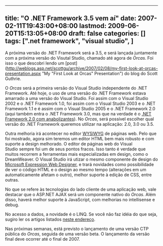 
---
title: "O .NET Framework 3.5 vem aí"
date: 2007-02-11T19:43:00+08:00
lastmod: 2009-06-20T15:13:05+08:00
draft: false
categories: []
tags: [".net framework", "visual studio", ]
---


A próxima versão do .NET Framework será a 3.5, e será lançada juntamente com a próxima versão do Visutal Studio, chamado até agora de *Orcas*. Foi isso o que descobri lendo um [post](http://weblogs.asp.net/scottgu/archive/2007/02/08/my-first-look-at-orcas-presentation.aspx "My "First Look at Orcas" Presentation") do blog do Scott Guthrie.

O *Orcas* será a primeira versão do Visual Studio independente do .NET Framework. Até hoje, o uso de uma versão do .NET Framework estava amarrado a uma versão do Visual Studio. Foi assim com o Visual Studio 2002 e o .NET Framework 1.0, foi assim com o Visual Studio 2003 e o .NET Framework 1.1 e é assim com o Visual Studio 2005 e o .NET Framework 2.0 (aqui também entra o .NET Framework 3.0, mas que na verdade é o [.NET Framework 2.0 com anabolizantes](/blog/post/2006/06/11/NET-Framework-30-x-WinFX-confusao-a-vista.aspx ".NET Framework 3.0 x WinFX: confusão à vista?")). No *Orcas*, será possível escolher qual versão do .NET Framework queremos utilizar na aplicação: 2.0, 3.0 ou 3.5.

Outra melhoria irá acontecer no editor [WYSIWYG](http://en.wikipedia.org/wiki/WYSIWYG) de páginas web. Pelo que foi mostrado, agora sim teremos um editor HTML bem mais robusto e com suporte a design melhorado. O editor de páginas web do Visual Studio sempre foi um de seus pontos fracos. Isso tanto é verdade que muitos recorrem a ferramentas mais especializadas em design, como o DreamWeaver. O Visual Studio irá utizar o mesmo componente de design do [Microsoft Expression Web Designer](http://www.microsoft.com/products/expression/en/Expression-Web/default.mspx "Microsoft Expression Web Designer"), e trará novidades como possibilidade de ver o código HTML e o design ao mesmo tempo (alterações em um automaticamente afetam o outro), melhor suporte à edição de CSS, entre outras.

No que se refere às tecnologias do lado cliente de uma aplicação web, vale destacar que o ASP.NET AJAX será um componente nativo do *Orcas*. Além disso, haverá melhor suporte à JavaScript, com melhorias no intellisense e debug.

No acesso a dados, a novidade é o LINQ. Se você não faz idéia do que seja, sugiro ler os artigos listados [neste endereço](http://codebetter.com/blogs/john.papa/archive/2007/02/09/Interesting-Orcas-_2600_-LINQ-Links.aspx "Interesting Orcas & LINQ Links").

Nas próximas semanas, está previsto o lançamento de uma versão CTP pública do *Orcas*, seguida de uma versão beta. O lançamento da versão final deve ocorrer até o final de 2007.

